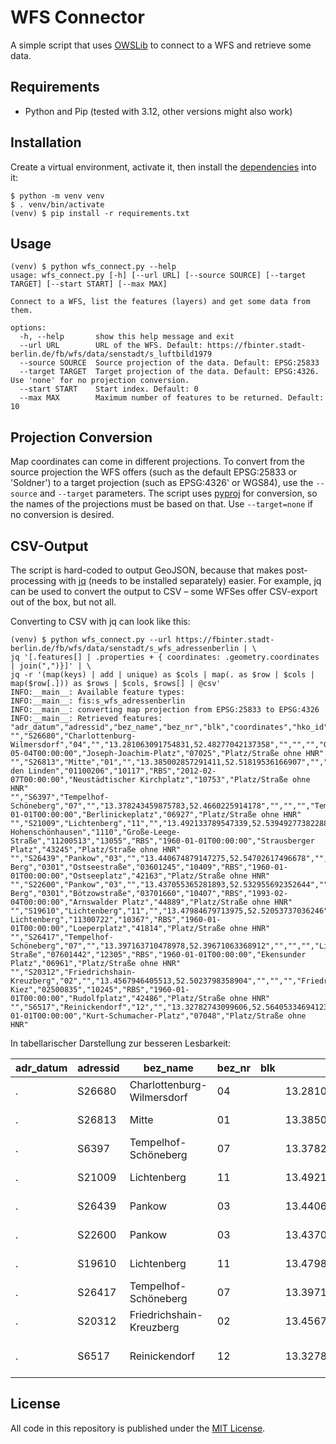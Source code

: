 # WFS Connector

A simple script that uses [OWSLib](https://owslib.readthedocs.io/en/latest/) to connect to a WFS and retrieve some data.

## Requirements

- Python and Pip (tested with 3.12, other versions might also work)

## Installation

Create a virtual environment, activate it, then install the [dependencies](requirements.txt) into it:

```
$ python -m venv venv
$ . venv/bin/activate
(venv) $ pip install -r requirements.txt
```

## Usage

```
(venv) $ python wfs_connect.py --help 
usage: wfs_connect.py [-h] [--url URL] [--source SOURCE] [--target TARGET] [--start START] [--max MAX]

Connect to a WFS, list the features (layers) and get some data from them.

options:
  -h, --help       show this help message and exit
  --url URL        URL of the WFS. Default: https://fbinter.stadt-berlin.de/fb/wfs/data/senstadt/s_luftbild1979
  --source SOURCE  Source projection of the data. Default: EPSG:25833
  --target TARGET  Target projection of the data. Default: EPSG:4326. Use 'none' for no projection conversion.
  --start START    Start index. Default: 0
  --max MAX        Maximum number of features to be returned. Default: 10
```

## Projection Conversion

Map coordinates can come in different projections.
To convert from the source projection the WFS offers (such as the default EPSG:25833 or 'Soldner') to a target projection (such as EPSG:4326' or WGS84), use the `--source` and `--target` parameters.
The script uses [pyproj](https://github.com/pyproj4/pyproj) for conversion, so the names of the projections must be based on that.
Use `--target=none` if no conversion is desired.

## CSV-Output

The script is hard-coded to output GeoJSON, because that makes post-processing with [jq](https://jqlang.github.io/jq/) (needs to be installed separately) easier.
For example, jq can be used to convert the output to CSV – some WFSes offer CSV-export out of the box, but not all.

Converting to CSV with jq can look like this:

```
(venv) $ python wfs_connect.py --url https://fbinter.stadt-berlin.de/fb/wfs/data/senstadt/s_wfs_adressenberlin | \
jq '[.features[] | .properties + { coordinates: .geometry.coordinates | join(",")}]' | \
jq -r '(map(keys) | add | unique) as $cols | map(. as $row | $cols | map($row[.])) as $rows | $cols, $rows[] | @csv'
INFO:__main__: Available feature types:
INFO:__main__: fis:s_wfs_adressenberlin
INFO:__main__: converting map projection from EPSG:25833 to EPSG:4326
INFO:__main__: Retrieved features:
"adr_datum","adressid","bez_name","bez_nr","blk","coordinates","hko_id","hnr","hnr_zusatz","ort_name","ort_nr","plr_name","plr_nr","plz","qualitaet","str_datum","str_name","str_nr","typ"
"","S26680","Charlottenburg-Wilmersdorf","04","","13.281063091754831,52.48277042137358","","","","Grunewald","0404","Hagenplatz","04400728","14193","RBS","2011-05-04T00:00:00","Joseph-Joachim-Platz","07025","Platz/Straße ohne HNR"
"","S26813","Mitte","01","","13.385002857291411,52.51819536166907","","","","Mitte","0101","Unter den Linden","01100206","10117","RBS","2012-02-07T00:00:00","Neustädtischer Kirchplatz","10753","Platz/Straße ohne HNR"
"","S6397","Tempelhof-Schöneberg","07","","13.378243459875783,52.4660225914178","","","","Tempelhof","0703","Bosepark","07400824","12103","RBS","1960-01-01T00:00:00","Berlinickeplatz","06927","Platz/Straße ohne HNR"
"","S21009","Lichtenberg","11","","13.492133789547339,52.53949277382288","","","","Alt-Hohenschönhausen","1110","Große-Leege-Straße","11200513","13055","RBS","1960-01-01T00:00:00","Strausberger Platz","43245","Platz/Straße ohne HNR"
"","S26439","Pankow","03","","13.440674879147275,52.54702617496678","","","","Prenzlauer Berg","0301","Ostseestraße","03601245","10409","RBS","1960-01-01T00:00:00","Ostseeplatz","42163","Platz/Straße ohne HNR"
"","S22600","Pankow","03","","13.437055365281893,52.532955692352644","","","","Prenzlauer Berg","0301","Bötzowstraße","03701660","10407","RBS","1993-02-04T00:00:00","Arnswalder Platz","44889","Platz/Straße ohne HNR"
"","S19610","Lichtenberg","11","","13.47984679713975,52.52053737036246","","","","Lichtenberg","1103","Rathaus Lichtenberg","11300722","10367","RBS","1960-01-01T00:00:00","Loeperplatz","41814","Platz/Straße ohne HNR"
"","S26417","Tempelhof-Schöneberg","07","","13.397163710478978,52.39671063368912","","","","Lichtenrade","0706","Kettinger Straße","07601442","12305","RBS","1960-01-01T00:00:00","Ekensunder Platz","06961","Platz/Straße ohne HNR"
"","S20312","Friedrichshain-Kreuzberg","02","","13.4567946405513,52.5023798358904","","","","Friedrichshain","0201","Stralauer Kiez","02500835","10245","RBS","1960-01-01T00:00:00","Rudolfplatz","42486","Platz/Straße ohne HNR"
"","S6517","Reinickendorf","12","","13.32782743099606,52.56405334694123","","","","Reinickendorf","1201","Scharnweberstraße","12200309","13405","RBS","1960-01-01T00:00:00","Kurt-Schumacher-Platz","07048","Platz/Straße ohne HNR"
```

In tabellarischer Darstellung zur besseren Lesbarkeit:

adr_datum | adressid | bez_name | bez_nr | blk | coordinates | hko_id | hnr | hnr_zusatz | ort_name | ort_nr | plr_name | plr_nr | plz | qualitaet | str_datum | str_name | str_nr | typ
---- | ---- | ---- | ---- | ---- | ---- | ---- | ---- | ---- | ---- | ---- | ---- | ---- | ---- | ---- | ---- | ---- | ---- | ----
. | S26680 | Charlottenburg-Wilmersdorf | 04 |  | 13.281063091754831,52.48277042137358 |  |  |  | Grunewald | 0404 | Hagenplatz | 04400728 | 14193 | RBS | 2011-05-04T00:00:00 | Joseph-Joachim-Platz | 07025 | Platz/Straße ohne HNR
. | S26813 | Mitte | 01 |  | 13.385002857291411,52.51819536166907 |  |  |  | Mitte | 0101 | Unter den Linden | 01100206 | 10117 | RBS | 2012-02-07T00:00:00 | Neustädtischer Kirchplatz | 10753 | Platz/Straße ohne HNR
. | S6397 | Tempelhof-Schöneberg | 07 |  | 13.378243459875783,52.4660225914178 |  |  |  | Tempelhof | 0703 | Bosepark | 07400824 | 12103 | RBS | 1960-01-01T00:00:00 | Berlinickeplatz | 06927 | Platz/Straße ohne HNR
. | S21009 | Lichtenberg | 11 |  | 13.492133789547339,52.53949277382288 |  |  |  | Alt-Hohenschönhausen | 1110 | Große-Leege-Straße | 11200513 | 13055 | RBS | 1960-01-01T00:00:00 | Strausberger Platz | 43245 | Platz/Straße ohne HNR
. | S26439 | Pankow | 03 |  | 13.440674879147275,52.54702617496678 |  |  |  | Prenzlauer Berg | 0301 | Ostseestraße | 03601245 | 10409 | RBS | 1960-01-01T00:00:00 | Ostseeplatz | 42163 | Platz/Straße ohne HNR
. | S22600 | Pankow | 03 |  | 13.437055365281893,52.532955692352644 |  |  |  | Prenzlauer Berg | 0301 | Bötzowstraße | 03701660 | 10407 | RBS | 1993-02-04T00:00:00 | Arnswalder Platz | 44889 | Platz/Straße ohne HNR
. | S19610 | Lichtenberg | 11 |  | 13.47984679713975,52.52053737036246 |  |  |  | Lichtenberg | 1103 | Rathaus Lichtenberg | 11300722 | 10367 | RBS | 1960-01-01T00:00:00 | Loeperplatz | 41814 | Platz/Straße ohne HNR
. | S26417 | Tempelhof-Schöneberg | 07 |  | 13.397163710478978,52.39671063368912 |  |  |  | Lichtenrade | 0706 | Kettinger Straße | 07601442 | 12305 | RBS | 1960-01-01T00:00:00 | Ekensunder Platz | 06961 | Platz/Straße ohne HNR
. | S20312 | Friedrichshain-Kreuzberg | 02 |  | 13.4567946405513,52.5023798358904 |  |  |  | Friedrichshain | 0201 | Stralauer Kiez | 02500835 | 10245 | RBS | 1960-01-01T00:00:00 | Rudolfplatz | 42486 | Platz/Straße ohne HNR
. | S6517 | Reinickendorf | 12 |  | 13.32782743099606,52.56405334694123 |  |  |  | Reinickendorf | 1201 | Scharnweberstraße | 12200309 | 13405 | RBS | 1960-01-01T00:00:00 | Kurt-Schumacher-Platz | 07048 | Platz/Straße ohne HNR


## License

All code in this repository is published under the [MIT License](License).

